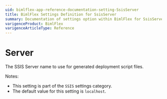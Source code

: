 ```yaml
---
uid: bimlflex-app-reference-documentation-setting-SsisServer
title: BimlFlex Settings Definition for SsisServer
summary: Documentation of settings option within BimlFlex for SsisServer
varigenceProduct: BimlFlex
varigenceArticleType: Reference
---
```


# Server

The SSIS Server name to use for generated deployment script files.

Notes:
* This setting is part of the `SSIS` settings category.
* The default value for this setting is `localhost`.